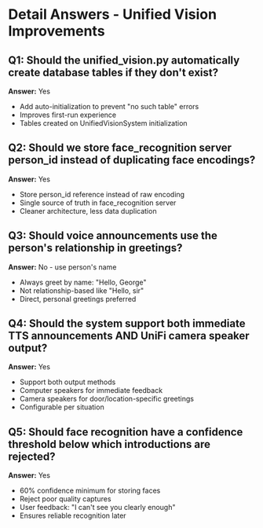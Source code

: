 # Detail Answers - Unified Vision Improvements

## Q1: Should the unified_vision.py automatically create database tables if they don't exist?
**Answer:** Yes
- Add auto-initialization to prevent "no such table" errors
- Improves first-run experience
- Tables created on UnifiedVisionSystem initialization

## Q2: Should we store face_recognition server person_id instead of duplicating face encodings?
**Answer:** Yes
- Store person_id reference instead of raw encoding
- Single source of truth in face_recognition server
- Cleaner architecture, less data duplication

## Q3: Should voice announcements use the person's relationship in greetings?
**Answer:** No - use person's name
- Always greet by name: "Hello, George"
- Not relationship-based like "Hello, sir"
- Direct, personal greetings preferred

## Q4: Should the system support both immediate TTS announcements AND UniFi camera speaker output?
**Answer:** Yes
- Support both output methods
- Computer speakers for immediate feedback
- Camera speakers for door/location-specific greetings
- Configurable per situation

## Q5: Should face recognition have a confidence threshold below which introductions are rejected?
**Answer:** Yes
- 60% confidence minimum for storing faces
- Reject poor quality captures
- User feedback: "I can't see you clearly enough"
- Ensures reliable recognition later
